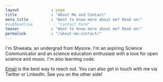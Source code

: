 ```yaml
---
layout              : page
title               : "About Me and Contact"
meta_title          : "Want to know more about me? Read on!"
#subheadline         : "Contact Form"
teaser              : "Want to know more about me? Read on!"
permalink           : "/about-me-contact/"
---
```

I'm Shweata, an undergrad from Mysore. I'm an aspiring Science Communicator and an science education enthusiast with a love for open science and music. I'm also learning code.

[Email](shweata.hegde@gmail.com) is the best way to reach out. You can also get in touch with me via Twitter or LinkedIn. See you on the other side!